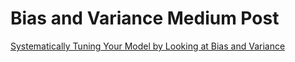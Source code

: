 # Bias and Variance Medium Post
<a href="https://medium.com/@sebastianpoliak/systematically-tuning-your-model-by-looking-at-bias-and-variance-4986662315b2">Systematically Tuning Your Model by Looking at Bias and Variance</a>

